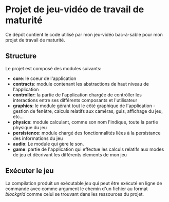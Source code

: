 # Projet de jeu-vidéo de travail de maturité
Ce dépôt contient le code utilisé par mon jeu-vidéo bac-à-sable pour mon projet de travail de maturité.
## Structure
Le projet est composé des modules suivants:
- **core**: le coeur de l'application
- **contracts**: module contenant les abstractions de haut niveau de l'application
- **controller**: la partie de l'application chargée de contrôller les interactions entre ses différents composants et l'utilisateur
- **graphics**: le module gérant tout le côté graphique de l'application - gestion de fenêtre, calculs relatifs aux caméras, guis, affichage du jeu, etc...
- **physics**: module calculant, comme son nom l'indique, toute la partie physique du jeu
- **persistence**: module chargé des fonctionnalités liées à la persistance des informations du jeu
- **audio**: Le module qui gère le son.
- **game**: partie de l'application qui effectue les calculs relatifs aux modes de jeu et décrivant les différents élements de mon jeu
## Exécuter le jeu
La compilation produit un exécutable *jeu* qui peut être exécuté en ligne de commande avec comme argument le chemin d'un fichier au format *blockgrid* comme celui se trouvant dans les ressources du projet.